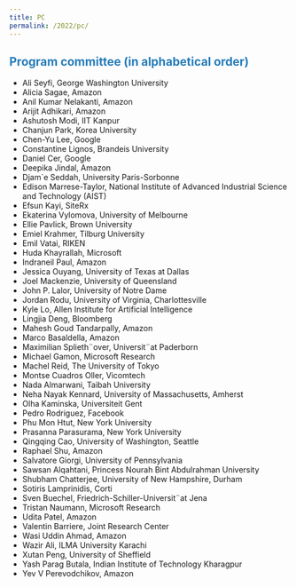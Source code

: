 ```yaml
---
title: PC
permalink: /2022/pc/
---
```


## <span style="color:#267CB9"> Program committee (in alphabetical order) </span>
  
* Ali Seyfi, George Washington University
* Alicia Sagae, Amazon
* Anil Kumar Nelakanti, Amazon
* Arijit Adhikari, Amazon
* Ashutosh Modi, IIT Kanpur
* Chanjun Park, Korea University
* Chen-Yu Lee, Google
* Constantine Lignos, Brandeis University
* Daniel Cer, Google
* Deepika Jindal, Amazon
* Djam´e Seddah, University Paris-Sorbonne
* Edison Marrese-Taylor, National Institute of Advanced Industrial Science and Technology (AIST)
* Efsun Kayi, SiteRx
* Ekaterina Vylomova, University of Melbourne
* Ellie Pavlick, Brown University
* Emiel Krahmer, Tilburg University
* Emil Vatai, RIKEN
* Huda Khayrallah, Microsoft
* Indraneil Paul, Amazon
* Jessica Ouyang, University of Texas at Dallas
* Joel Mackenzie, University of Queensland
* John P. Lalor, University of Notre Dame
* Jordan Rodu, University of Virginia, Charlottesville
* Kyle Lo, Allen Institute for Artificial Intelligence
* Lingjia Deng, Bloomberg
* Mahesh Goud Tandarpally, Amazon
* Marco Basaldella, Amazon
* Maximilian Splieth¨over, Universit¨at Paderborn
* Michael Gamon, Microsoft Research
* Machel Reid, The University of Tokyo
* Montse Cuadros Oller, Vicomtech
* Nada Almarwani, Taibah University
* Neha Nayak Kennard, University of Massachusetts, Amherst
* Olha Kaminska, Universiteit Gent
* Pedro Rodriguez, Facebook
* Phu Mon Htut, New York University
* Prasanna Parasurama, New York University
* Qingqing Cao, University of Washington, Seattle
* Raphael Shu, Amazon
* Salvatore Giorgi, University of Pennsylvania
* Sawsan Alqahtani, Princess Nourah Bint Abdulrahman University
* Shubham Chatterjee, University of New Hampshire, Durham
* Sotiris Lamprinidis, Corti
* Sven Buechel, Friedrich-Schiller-Universit¨at Jena
* Tristan Naumann, Microsoft Research
* Udita Patel, Amazon
* Valentin Barriere, Joint Research Center
* Wasi Uddin Ahmad, Amazon
* Wazir Ali, ILMA University Karachi
* Xutan Peng, University of Sheffield
* Yash Parag Butala, Indian Institute of Technology Kharagpur
* Yev V Perevodchikov, Amazon
